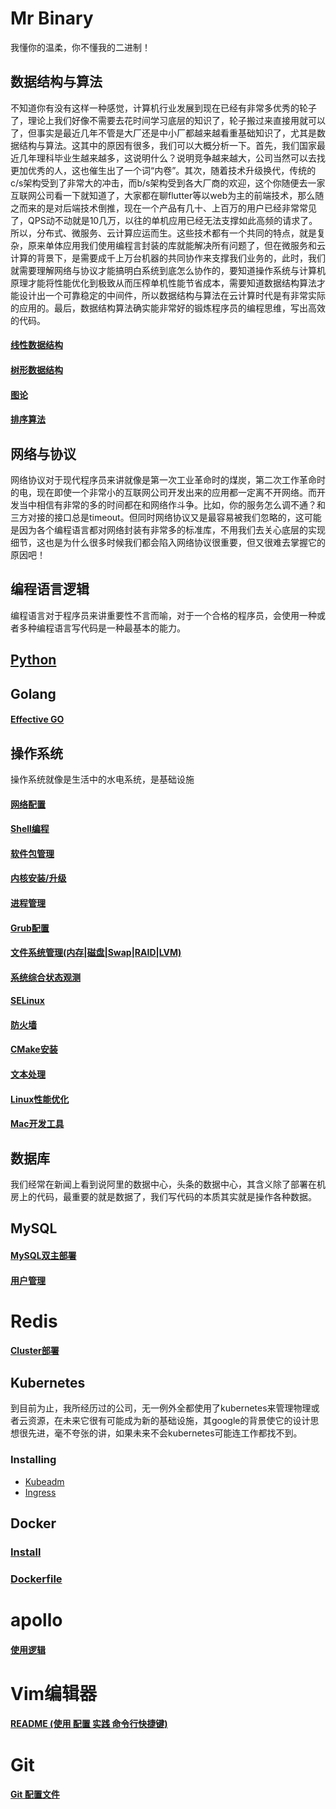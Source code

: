 # Mr Binary

我懂你的温柔，你不懂我的二进制！

## 数据结构与算法

不知道你有没有这样一种感觉，计算机行业发展到现在已经有非常多优秀的轮子了，理论上我们好像不需要去花时间学习底层的知识了，轮子搬过来直接用就可以了，但事实是最近几年不管是大厂还是中小厂都越来越看重基础知识了，尤其是数据结构与算法。这其中的原因有很多，我们可以大概分析一下。首先，我们国家最近几年理科毕业生越来越多，这说明什么？说明竞争越来越大，公司当然可以去找更加优秀的人，这也催生出了一个词“内卷”。其次，随着技术升级换代，传统的c/s架构受到了非常大的冲击，而b/s架构受到各大厂商的欢迎，这个你随便去一家互联网公司看一下就知道了，大家都在聊flutter等以web为主的前端技术，那么随之而来的是对后端技术倒推，现在一个产品有几十、上百万的用户已经非常常见了，QPS动不动就是10几万，以往的单机应用已经无法支撑如此高频的请求了。所以，分布式、微服务、云计算应运而生。这些技术都有一个共同的特点，就是复杂，原来单体应用我们使用编程言封装的库就能解决所有问题了，但在微服务和云计算的背景下，是需要成千上万台机器的共同协作来支撑我们业务的，此时，我们就需要理解网络与协议才能搞明白系统到底怎么协作的，要知道操作系统与计算机原理才能将性能优化到极致从而压榨单机性能节省成本，需要知道数据结构算法才能设计出一个可靠稳定的中间件，所以数据结构与算法在云计算时代是有非常实际的应用的。最后，数据结构算法确实能非常好的锻炼程序员的编程思维，写出高效的代码。

#### [线性数据结构](/data-struct/line.md)

#### [树形数据结构](/data-struct/tree.md)

#### [图论](/data-struct/graph.md)

#### [排序算法](/data-struct/sort.md)



## 网络与协议

网络协议对于现代程序员来讲就像是第一次工业革命时的煤炭，第二次工作革命时的电，现在即使一个非常小的互联网公司开发出来的应用都一定离不开网络。而开发当中相信有非常的多的时间都在和网络作斗争。比如，你的服务怎么调不通？和三方对接的接口总是timeout。但同时网络协议又是最容易被我们忽略的，这可能是因为各个编程语言都对网络封装有非常多的标准库，不用我们去关心底层的实现细节，这也是为什么很多时候我们都会陷入网络协议很重要，但又很难去掌握它的原因吧！



## 编程语言逻辑

编程语言对于程序员来讲重要性不言而喻，对于一个合格的程序员，会使用一种或者多种编程语言写代码是一种最基本的能力。

## [Python](./programing-language/python/readme.md)

## Golang

#### 	[Effective GO](golang/effective.md)

## 操作系统

操作系统就像是生活中的水电系统，是基础设施

#### [网络配置](/linux/network.md)

#### [Shell编程](/linux/shell.md)

#### [软件包管理](/linux/soft-install.md)

#### [内核安装/升级](/linux/kernel-update.md)

#### [进程管理](/linux/proccesser.md)

#### [Grub配置](/linux/grub.md)

#### [文件系统管理(内存|磁盘|Swap|RAID|LVM)](/linux/free-disk.md)

#### [系统综合状态观测](/linux/zonghe-monitor.md)

#### [SELinux](/linux/selinux.md)

#### [防火墙](/linux/firewall.md)

#### [CMake安装](/linux/cmake-install.md)

#### [文本处理](./linux/text-handle.md)

#### [Linux性能优化](./linux/performance)

#### [Mac开发工具](./mac/tools.md)

## 数据库

我们经常在新闻上看到说阿里的数据中心，头条的数据中心，其含义除了部署在机房上的代码，最重要的就是数据了，我们写代码的本质其实就是操作各种数据。

## MySQL

#### [MySQL双主部署](./mysql/install.md)

#### [用户管理](./mysql/user-manage.md)

# Redis

#### [Cluster部署](redis/install.md)

## Kubernetes

到目前为止，我所经历过的公司，无一例外全都使用了kubernetes来管理物理或者云资源，在未来它很有可能成为新的基础设施，其google的背景使它的设计思想很先进，毫不夸张的讲，如果未来不会kubernetes可能连工作都找不到。

### Installing

- [Kubeadm](kubernetes/install-doc/kubeadm.md)
- [Ingress](kubernetes/install-doc/ingress.md)

## Docker

### [Install](docker/install.md)

### [Dockerfile](docker/dockerfile.md)

# apollo

#### [使用逻辑](/apollo/usage.md)

# Vim编辑器

#### [README (使用 配置 实践 命令行快捷键)](vim/)


# Git 

#### [Git 配置文件](git/config.md) 











